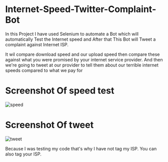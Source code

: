 # Internet-Speed-Twitter-Complaint-Bot

In this Project I have used Selenium to automate a Bot which will automatically Test the Internet speed and After that  This Bot will Tweet a complaint against Internet ISP.

It wil compare download speed and our upload speed then compare these against what you were promised by your internet service provider. And then we're going to tweet at our provider to tell them about our terrible internet speeds compared to what we pay for

# Screenshot Of speed test

![speed](https://user-images.githubusercontent.com/82333746/139504063-b679aa47-cc2e-4ee1-b575-bd9a71706a70.JPG)

# Screenshot Of tweet 

![tweet](https://user-images.githubusercontent.com/82333746/139504083-1265bf2e-74c7-4772-90f7-aee5b3efdfd0.JPG)

Because I was testing my code that's why I have not tag my ISP. You can also tag your ISP.
